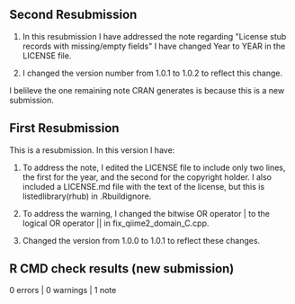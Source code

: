 ## Second Resubmission

1. In this resubmission I have addressed the note regarding "License stub records with missing/empty fields" I have changed Year to YEAR in the LICENSE file.

2. I changed the version number from 1.0.1 to 1.0.2 to reflect this change.

I belileve the one remaining note CRAN generates is because this is a new submission.

## First Resubmission

This is a resubmission. In this version I have:

1. To address the note, I edited the LICENSE file to include only two lines, the first for the year, and the second for the copyright holder. I also included a LICENSE.md file with the text of the license, but this is listedlibrary(rhub) in .Rbuildignore.

2. To address the warning, I changed the bitwise OR operator | to the logical OR operator || in fix_qiime2_domain_C.cpp.

3. Changed the version from 1.0.0 to 1.0.1 to reflect these changes.

## R CMD check results (new submission)

0 errors | 0 warnings | 1 note

